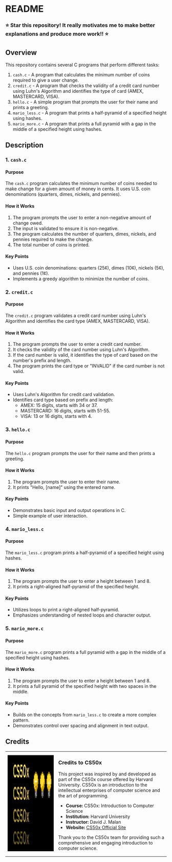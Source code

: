# README

### ⭐️ **Star this repository! It really motivates me to make better explanations and produce more work!!** ⭐️

## Overview

This repository contains several C programs that perform different tasks:
1. `cash.c` - A program that calculates the minimum number of coins required to give a user change.
2. `credit.c` - A program that checks the validity of a credit card number using Luhn's Algorithm and identifies the type of card (AMEX, MASTERCARD, VISA).
3. `hello.c` - A simple program that prompts the user for their name and prints a greeting.
4. `mario_less.c` - A program that prints a half-pyramid of a specified height using hashes.
5. `mario_more.c` - A program that prints a full pyramid with a gap in the middle of a specified height using hashes.

## Description

### 1. `cash.c`

#### Purpose

The `cash.c` program calculates the minimum number of coins needed to make change for a given amount of money in cents. It uses U.S. coin denominations (quarters, dimes, nickels, and pennies).

#### How it Works

1. The program prompts the user to enter a non-negative amount of change owed.
2. The input is validated to ensure it is non-negative.
3. The program calculates the number of quarters, dimes, nickels, and pennies required to make the change.
4. The total number of coins is printed.

#### Key Points

- Uses U.S. coin denominations: quarters (25¢), dimes (10¢), nickels (5¢), and pennies (1¢).
- Implements a greedy algorithm to minimize the number of coins.

### 2. `credit.c`

#### Purpose

The `credit.c` program validates a credit card number using Luhn's Algorithm and identifies the card type (AMEX, MASTERCARD, VISA).

#### How it Works

1. The program prompts the user to enter a credit card number.
2. It checks the validity of the card number using Luhn's Algorithm.
3. If the card number is valid, it identifies the type of card based on the number's prefix and length.
4. The program prints the card type or "INVALID" if the card number is not valid.

#### Key Points

- Uses Luhn's Algorithm for credit card validation.
- Identifies card type based on prefix and length:
  - AMEX: 15 digits, starts with 34 or 37.
  - MASTERCARD: 16 digits, starts with 51-55.
  - VISA: 13 or 16 digits, starts with 4.

### 3. `hello.c`

#### Purpose

The `hello.c` program prompts the user for their name and then prints a greeting.

#### How it Works

1. The program prompts the user to enter their name.
2. It prints "Hello, [name]" using the entered name.

#### Key Points

- Demonstrates basic input and output operations in C.
- Simple example of user interaction.

### 4. `mario_less.c`

#### Purpose

The `mario_less.c` program prints a half-pyramid of a specified height using hashes.

#### How it Works

1. The program prompts the user to enter a height between 1 and 8.
2. It prints a right-aligned half-pyramid of the specified height.

#### Key Points

- Utilizes loops to print a right-aligned half-pyramid.
- Emphasizes understanding of nested loops and character output.

### 5. `mario_more.c`

#### Purpose

The `mario_more.c` program prints a full pyramid with a gap in the middle of a specified height using hashes.

#### How it Works

1. The program prompts the user to enter a height between 1 and 8.
2. It prints a full pyramid of the specified height with two spaces in the middle.

#### Key Points

- Builds on the concepts from `mario_less.c` to create a more complex pattern.
- Demonstrates control over spacing and alignment in text output.

## Credits

<table>
  <tr>
    <td><img src="images/CS50x_logo.png" alt="CS50 Logo" width="800" height="300"></td>
    <td>
      <h3>Credits to CS50x</h3>
      <p>This project was inspired by and developed as part of the CS50x course offered by Harvard University. CS50x is an introduction to the intellectual enterprises of computer science and the art of programming.</p>
      <ul>
        <li><strong>Course:</strong> CS50x: Introduction to Computer Science</li>
        <li><strong>Institution:</strong> Harvard University</li>
        <li><strong>Instructor:</strong> David J. Malan</li>
        <li><strong>Website:</strong> <a href="https://cs50.harvard.edu/x/2024/">CS50x Official Site</a></li>
      </ul>
      <p>Thank you to the CS50x team for providing such a comprehensive and engaging introduction to computer science.</p>
    </td>
  </tr>
</table>
